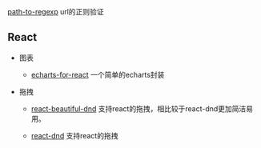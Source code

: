 [path-to-regexp](https://www.npmjs.com/package/path-to-regexp) url的正则验证

## React

* 图表
  * [echarts-for-react](https://www.npmjs.com/package/echarts-for-react) 一个简单的echarts封装

* 拖拽
  * [react-beautiful-dnd](https://www.npmjs.com/package/react-beautiful-dnd) 支持react的拖拽，相比较于react-dnd更加简洁易用。
  
  * [react-dnd](https://www.npmjs.com/package/react-dnd) 支持react的拖拽
